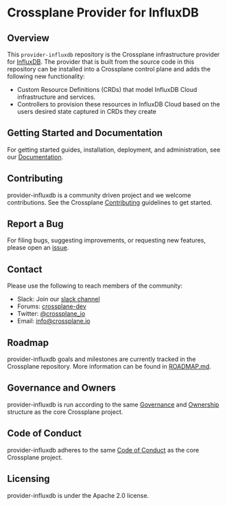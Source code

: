 # Crossplane Provider for InfluxDB

## Overview

This `provider-influxdb` repository is the Crossplane infrastructure provider for
[InfluxDB](https://www.influxdata.com). The provider that is built from the
source code in this repository can be installed into a Crossplane control plane
and adds the following new functionality:

* Custom Resource Definitions (CRDs) that model InfluxDB Cloud infrastructure and 
  services.
* Controllers to provision these resources in InfluxDB Cloud based on the users desired
  state captured in CRDs they create

## Getting Started and Documentation

For getting started guides, installation, deployment, and administration, see
our [Documentation](https://crossplane.io/docs/latest).

## Contributing

provider-influxdb is a community driven project and we welcome contributions. 
See the Crossplane
[Contributing](https://github.com/crossplane/crossplane/blob/master/CONTRIBUTING.md)
guidelines to get started.

## Report a Bug

For filing bugs, suggesting improvements, or requesting new features, please
open an [issue](https://github.com/crossplane-contrib/provider-influxdb/issues).

## Contact

Please use the following to reach members of the community:

* Slack: Join our [slack channel](https://slack.crossplane.io)
* Forums:
  [crossplane-dev](https://groups.google.com/forum/#!forum/crossplane-dev)
* Twitter: [@crossplane_io](https://twitter.com/crossplane_io)
* Email: [info@crossplane.io](mailto:info@crossplane.io)

## Roadmap

provider-influxdb goals and milestones are currently tracked in the Crossplane
repository. More information can be found in
[ROADMAP.md](https://github.com/crossplane/crossplane/blob/master/ROADMAP.md).

## Governance and Owners

provider-influxdb is run according to the same
[Governance](https://github.com/crossplane/crossplane/blob/master/GOVERNANCE.md)
and [Ownership](https://github.com/crossplane/crossplane/blob/master/OWNERS.md)
structure as the core Crossplane project.

## Code of Conduct

provider-influxdb adheres to the same [Code of
Conduct](https://github.com/crossplane/crossplane/blob/master/CODE_OF_CONDUCT.md)
as the core Crossplane project.

## Licensing

provider-influxdb is under the Apache 2.0 license.